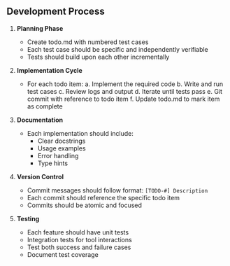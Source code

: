 ## Development Process

1. **Planning Phase**
   - Create todo.md with numbered test cases
   - Each test case should be specific and independently verifiable
   - Tests should build upon each other incrementally

2. **Implementation Cycle**
   - For each todo item:
     a. Implement the required code
     b. Write and run test cases
     c. Review logs and output
     d. Iterate until tests pass
     e. Git commit with reference to todo item
     f. Update todo.md to mark item as complete

3. **Documentation**
   - Each implementation should include:
     - Clear docstrings
     - Usage examples
     - Error handling
     - Type hints

4. **Version Control**
   - Commit messages should follow format: `[TODO-#] Description`
   - Each commit should reference the specific todo item
   - Commits should be atomic and focused

5. **Testing**
   - Each feature should have unit tests
   - Integration tests for tool interactions
   - Test both success and failure cases
   - Document test coverage 